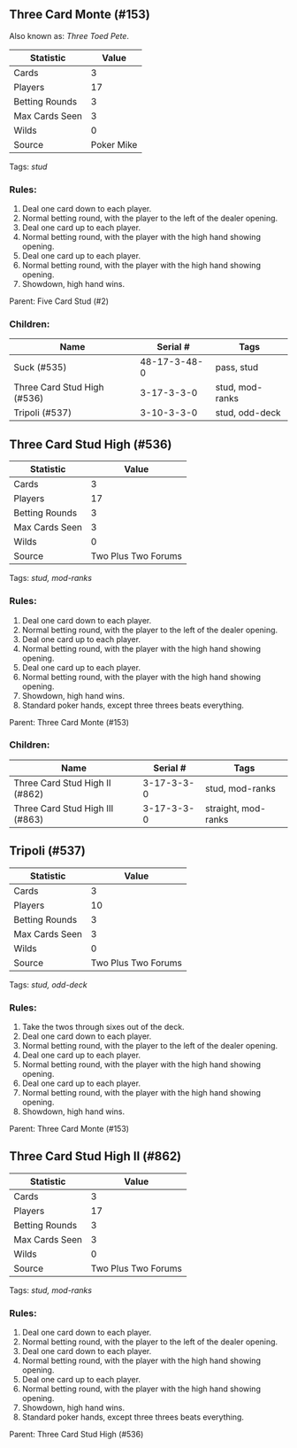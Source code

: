 ## Three Card Monte (#153)
Also known as: *Three Toed Pete*.

|Statistic|Value|
|---------|-----|
|Cards|3|
|Players|17|
|Betting Rounds|3|
|Max Cards Seen|3|
|Wilds|0|
|Source|Poker Mike|
Tags: *stud*
### Rules:
1. Deal one card down to each player.
2. Normal betting round, with the player to the left of the dealer opening.
3. Deal one card up to each player.
4. Normal betting round, with the player with the high hand showing opening.
5. Deal one card up to each player.
6. Normal betting round, with the player with the high hand showing opening.
7. Showdown, high hand wins.

Parent: Five Card Stud (#2)
### Children:

|Name|Serial #|Tags|
|----|--------|----|
|Suck (#535)|48-17-3-48-0|pass, stud
|Three Card Stud High (#536)|3-17-3-3-0|stud, mod-ranks
|Tripoli (#537)|3-10-3-3-0|stud, odd-deck


## Three Card Stud High (#536)

|Statistic|Value|
|---------|-----|
|Cards|3|
|Players|17|
|Betting Rounds|3|
|Max Cards Seen|3|
|Wilds|0|
|Source|Two Plus Two Forums|
Tags: *stud, mod-ranks*
### Rules:
1. Deal one card down to each player.
2. Normal betting round, with the player to the left of the dealer opening.
3. Deal one card up to each player.
4. Normal betting round, with the player with the high hand showing opening.
5. Deal one card up to each player.
6. Normal betting round, with the player with the high hand showing opening.
7. Showdown, high hand wins.
8. Standard poker hands, except three threes beats everything.

Parent: Three Card Monte (#153)
### Children:

|Name|Serial #|Tags|
|----|--------|----|
|Three Card Stud High II (#862)|3-17-3-3-0|stud, mod-ranks
|Three Card Stud High III (#863)|3-17-3-3-0|straight, mod-ranks


## Tripoli (#537)

|Statistic|Value|
|---------|-----|
|Cards|3|
|Players|10|
|Betting Rounds|3|
|Max Cards Seen|3|
|Wilds|0|
|Source|Two Plus Two Forums|
Tags: *stud, odd-deck*
### Rules:
1. Take the twos through sixes out of the deck.
2. Deal one card down to each player.
3. Normal betting round, with the player to the left of the dealer opening.
4. Deal one card up to each player.
5. Normal betting round, with the player with the high hand showing opening.
6. Deal one card up to each player.
7. Normal betting round, with the player with the high hand showing opening.
8. Showdown, high hand wins.

Parent: Three Card Monte (#153)


## Three Card Stud High II (#862)

|Statistic|Value|
|---------|-----|
|Cards|3|
|Players|17|
|Betting Rounds|3|
|Max Cards Seen|3|
|Wilds|0|
|Source|Two Plus Two Forums|
Tags: *stud, mod-ranks*
### Rules:
1. Deal one card down to each player.
2. Normal betting round, with the player to the left of the dealer opening.
3. Deal one card down to each player.
4. Normal betting round, with the player with the high hand showing opening.
5. Deal one card up to each player.
6. Normal betting round, with the player with the high hand showing opening.
7. Showdown, high hand wins.
8. Standard poker hands, except three threes beats everything.

Parent: Three Card Stud High (#536)


